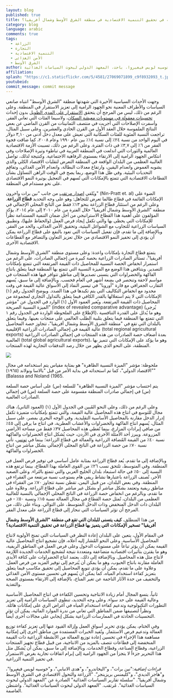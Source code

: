 ```yaml
---
layout: blog
published: true
title: كيف يمكن أن تُسهم الزراعة في تحقيق التنمية الاقتصادية في منطقة الشرق الأوسط وشمال أفريقيا؟
category: blog
language: arabic
comments: true
tags: 
  - الزراعة
  - التجارة
  - التنمية الاقتصادية
  - الأمن الغذائي
  - الشرق الأوسط
author: خوسيه لويس فيغيروا، باحث، المعهد الدولي لبحوث السياسات الغذائية
affiliation: 
splash: "https://c1.staticflickr.com/5/4581/27069071899_c9f8932093_t.jpg"
youtubeid: 
commit_message: commit message
---
```

وجهت الأحداث السياسية الأخيرة التي شهدتها منطقة "الشرق الأوسط" انتباه صانعي السياسات والأطراف المعنية نحو الجهود الرامية إلى تعزيز الاستقرار في المنطقة. وعلى الرغم من ذلك، ليس من المرجح أن يتحقق [الاستقرار على المدى الطويل](http://www.ifpri.org/publication/how-build-resilience-conflict-role-food-security) بدون إحداث [تحسينات معقولة في مستويات معيشة السكان](https://www.aeaweb.org/articles?id=10.1257/jel.48.1.3&within%5Btitle%5D=on&within%5Babstract%5D=on&within%5Bauthor%5D=on&journal=2&from=a&q=&page=16&per-page=21&from=j)، ولاسيما الفئات التي تعاني الفقر. وأسفرت الإصلاحات التي أُجريت في منتصف الثمانينات من القرن الماضي عن بعض النتائج الملموسة خلال العقد الأول من القرن الحادي والعشرين. وعلى سبيل المثال، تراجعت النسبة المئوية للفئات السكانية التي تعيش على معدل دخل أدنى من ٣,١٠ دولار في اليوم الواحد من نسبة ٢٤٪ إلى نسبة ١٤٪ بين عام ١٩٩٠ وعام ٢٠٠٨، كما ضاقت فجوة الفقر من ٦٪ إلى ٣,٧٪ في ذات الفترة. وعلى الرغم من ذلك، تسببت الأزمة الاقتصادية العالمية والثورات التي اندلعت في المنطقة العربية في تباطوء وتيرة الإصلاحات وفي انتكاس الجهود الرامية إلى الارتقاء بمستوى الرفاهية الاجتماعية. وكنتيجة لذلك، تواصل الغالبية العظمى من البلدان الواقعة في المنطقة التعرض لتقلبات الاقتصاد الكلي والذي يشوبه الغموض وانعدام اليقين، وارتفاع معدلات البطالة، وانعدام الأمن الغذائي، وتفاقم التحديات البيئية. وفي ظل هذا الوضع، ربما يصح في الوقت الراهن التساؤل بشأن القطاعات الاقتصادية التي تتمتع بالإمكانات التي تُسهم في التعجيل بوتيرة النمو الاقتصادي على نحو مستدام في المنطقة. 
<!-- more -->



 

ويُلقي [إصدار مرتقب](http://www.ifpri.org/publications) من جانب "نين برات وآخرون" (Nin-Pratt et. al) الضوء على الإمكانات القائمة في قطاع طالما تعرض للتجاهل: وهو على وجه التحديد **قطاع الزراعة**. وعلى الرغم من استئثار قطاع الزراعة بنحو ١٣٪ فقط من الناتج المحلي الإجمالي في منطقة "الشرق الأوسط وشمال أفريقيا" خلال الفترة من عام ٢٠١٠ إلى عام ٢٠١٤، يؤكد المؤلفون على أهمية هذا القطاع الاستراتيجي من أجل ضمان التنمية المستدامة نظراً للإمكانات التي يحظى بها والتي تكفل إيجاد فرص العمل (والحفاظ عليها)، وتطبيق السياسات الزراعية للتجاوب مع الشواغل البيئية، وتحقيق الأمن الغذائي، والحد من الفقر. وبالإضافة إلى ما تقدم،  فإن تفعيل السياسات التي تعود بالنفع على قطاع الزراعة يمكن أن يؤدي إلى تحفيز النمو الاقتصادي من خلال تعزيز التعاون والتضافر مع القطاعات الاقتصادية الأخرى.






يتمتع قطاع التجارة بإمكانات واعدة: وعلى مستوى منطقة "الشرق الأوسط وشمال أفريقيا"، تستأثر الصادرات الزراعية بحصة كبيرة من إجمالي الصادرات، على الرغم من استمرار انخفاض الحصة النسبية للمحاصيل ذات القيمة المرتفعة التي تتمتع بإمكانات التصدير. ويتناقض هذا الوضع مع الميزة النسبية التي تتمتع بها المنطقة فيما يتعلق بانتاج الفاكهة والخضراوات التي يتسنى تصديرها إلى مناطق تتوافر فيها هذه المنتجات في مواسم لاحقة وتنحصر في بضعة أشهر في العام فحسب. وبالإضافة إلى ما سبق، يُسهم التقارب الجغرافي مع قارة "أوروبا" في تيسير النفاذ إلى الأسواق عالية القيمة في وقت محدود مع انخفاض التكاليف التي يتم تكبدها في هذا الصدد. ويوضح الجدول رقم (١) الإمكانات التي لا يتم استغلالها بالقدر الكافي فيما يتعلق بالتداول التجاري لمجموعة من المحاصيل ذات القيمة المرتفعة. ويُعبر العمود الأول (١) الوارد في الجدول عن "مؤشر الميزة النسبية الصريحة" (index of revealed comparative advantage) (يُرجى الإطلاع على الملحوظة الواردة في الجدول رقم ١)، وهو ما يُدلل على القدرة التنافسية التي تتمتع بها المنطقة فيما يتعلق بتلبية الطلب العالمي على منتجات بعينها. وفيما يتعلق بالبلدان التي تقع في "منطقة الشرق الأوسط وشمال أفريقيا"، تتجاوز حصة المحاصيل عالية القيمة في إجمالي الصادرات الزراعية الإقليمية (total regional agricultural exports) بعدة أضعاف حصة الصادرات من هذه المنتجات في إجمالي الصادرات الزراعية العالمية (total global agricultural exports)، وهو ما يؤكد على الإمكانات التي تتميز بها المنطقة، على النحو الذي يظهر من خلال رصد التدفقات التجارية لهذه المنتجات. 






![](https://c1.staticflickr.com/5/4593/39446267851_1c676265d8.jpg)












ملحوظة: مؤشر "الميزة النسبية الظاهرة" هو بمثابة مقياس يتم استخدامه في مجال "الاقتصاد الدولي"، كما تم استحداثه في بداية الأمر من قبل "بالاسا ونولاند (١٩٦٥)" (Balassa and Noland (1965.

يتم احتساب مؤشر "الميزة النسبية الظاهرة" للسلعة (س) على أساس حصة السلعة (س) في إجمالي صادرات المنطقة مقسومة على حصة السلعة (س) في إجمالي الصادرات العالمية. 








وعلى الرغم من ذلك، وعلى النحو المُبين في الجدول الأول (١) (العمود الثاني)، هناك مجال للتوسع في انتاج هذه المحاصيل عالية القيمة، والتي تتمتع بإمكانيات متميزة تكفل إدرار الدخل مقارنة بالمحاصيل الأساسية التقليدية. وفي الوجه البحري بمصر، على سبيل المثال، يُسهم انتاج الفاكهة والخضراوات والأعشاب العطرية، في انتاج ما يرقى إلى ٤٥٪ من صافي إيرادات المزارع، بينما تُغطي هذه المحاصيل ٣٧٪ فقط من مساحة الأراضي المزروعة. ويبرز أحد الأمثلة الأخرى في الأردن، حيث يُشكل انتاج الخضراوات والفاكهة نسبة ٤٠٪ من القيمة المُضافة الزراعية والعمالة في قطاع الزراعة؛ بينما في [تونس](https://www.researchgate.net/publication/309411671_An_Agriculture_-_and_Trade-Focused_Social_Accounting_Matrix_for_Tunisia_2012)، تأتي نسبة ٧٠٪ من حصة الزراعة في الناتج المحلي الإجمالي بشكل مباشر من انتاج الخضراوات والفاكهة. 








وبالإضافة إلى ما تقدم، يُعد قطاع الزراعة بمثابة عامل أساسي في توفير فرص العمل في المنطقة. وفي المتوسط، تلتحق نسب ٢٦٪ من القوى العاملة بهذا القطاع، بينما ترتفع هذه النسبة إلى ٥٠٪ في حالة استبعاد بلدان الخليج العربي والتي تتمتع بالثراء. وعلى الصعيد الأخر، تُصنف الزراعة باعتبارها نشاط ريفي هام يستوعب نسبة مرتفعة من الفقراء في المنطقة. وفي بعض البلدان، من قبيل اليمن، تقطن نسبة تتجاوز ٧٠٪ من الفقراء في مناطق ريفية وتعتمد بشكل مباشر أو بشكل غير مباشر على قطاع الزراعة. وعلاوة على ما تقدم، وبالرغم من انخفاض حصة الزراعة في الناتج المحلي الإجمالي بالنسبة للغالبية العظمى من البلدان، تُمثل حصة القطاع في مجال العمالة نسبة ١٥٪ ونسبة ٥٠٪ - في البلدان ذات الدخل المنخفض وذات الدخل المتوسط، على التوالي. وبناء على ذلك، من المرجح أن تؤثر السياسات التي تنحاز إلى قطاع الزراعة على معدل الفقر. 





من هذا المنطلق، **كيف يتسنى للبلدان التي تقع في منطقة "الشرق الأوسط وشمال أفريقيا" تسخير الإمكانات التي يتميز بها قطاع الزراعة في تحقيق التنمية الاقتصادية؟** 









في المقام الأول، يتعين على البلدان إعادة النظر في السياسات التي تمنح الأولوية لانتاج المحاصيل الأساسية. وعلى النحو المُشار إليه أعلاه، فإن تشجيع انتاج المحاصيل عالية القيمة يمكن أن يؤثر تباعاً على مستويات الدخول وعلى فرص العمل في المناطق الريفية، وهو ما يقترن بتأثيرات اقتصادية متضاعفة ومتعددة نتيجة لتشجيع الخدمات الجديدة اللازمة لانتاج مثل هذه المحاصيل. وبالإضافة إلى ذلك، يعتمد انتاج الخضراوات على كثافة الأيدي العاملة مقارنة بانتاج الحبوب، وهو ما يمكن أن يُترجم إلى توفير المزيد من فرص العمل. وعلاوة على ما تقدم، يمكن أن يؤدي تنويع المحاصيل إلى تحقيق مكاسب فيما يتعلق بتعزيز كفاءة استخدام المياه، كما يمكن أن يُسهم في تحسين مستوى الأمن الغذائي والتخفيف من حدة الآثار الناجمة عن تغير المناخ، بالإضافة إلى الارتقاء بمستوى الصحة والتغذية. 







ثانياً، يتسع المجال أمام زيادة الانتاجية وتحسين الكفاءة في انتاج المحاصيل الأساسية وعالية القيمة على حد سواء. وعلى وجه التحديد، تنطوي السياسات الرامية إلى تعزيز التطورات التكنولوجية وتدعيم كفاءة استخدام المياه في أغراض الري على إمكانات هائلة. ونظراً لتصنيفها ضمن المناطق التي تعاني من ندرة الموارد المائية، يمكن أن تؤثر التحسينات الحادثة في الممارسات الزراعية بشكل إيجابي على مجالات أخرى أيضاً.

	




وفي الختام، يمكن يؤدي تحرير أسواق العمل وإزالة القيود عنها إلى تعزيز كفاءة توزيع العمالة وتدعيم فرص الاستثمار. وتُفيد الخبرات المستمدة من مناطق أخرى إلى إمكانية مساهمة هذا الإجراء في تحسين إعادة توزيع العمالة من الأنشطة الزراعية ذات القيمة المنخفضة إلى قطاعات تتصف بالمزيد من الانتاجية، من قبيل قطاع تجهيز المنتجات الزراعية، وقطاع الصناعة، وقطاع الخدمات. وبالإضافة إلى ما سبق، يمكن أن يُشكل مثل هذا التحرير جزءاً لا يتجزأ من الجهود الرامية إلى إبرام اتفاقات تجارية بغرض الاستمرار في تحفيز التنمية الزراعية. 










*قراءات إضافية*:"نين برات"، و"اليخاندرو"، و"هدى الانبابي"، و"خوسيه لويس فيغيروا"، و"هاجر الديدي"، و"كليمنس بريزينجر”. "الزراعة والتحول الاقتصادي في الشرق الأوسط وشمال أفريقيا". "سلسلة تقارير السياسات الغذائية" الصادرة عن "المعهد الدولي لبحوث السياسات الغذائية". مُرتقب. "المعهد الدولي لبحوث السياسات الغذائية”. واشنطن العاصمة.